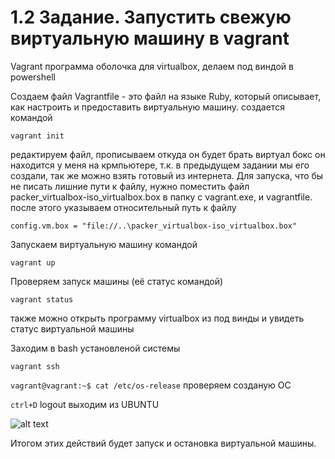 # 1.2 Задание. Запустить свежую виртуальную машину в vagrant
	
Vagrant программа оболочка для virtualbox, делаем под виндой в powershell  

Создаем файл Vagrantfile - это файл на языке Ruby, который описывает, как настроить и предоставить виртуальную машину.
создается командой

`vagrant init`

редактируем файл, прописываем откуда он будет брать виртуал бокс он находится у меня на крмпьютере, т.к. в предыдущем задании мы его создали, так же можно взять готовый из интернета. Для запуска, что бы не писать лишние пути к файлу, нужно поместить файл packer_virtualbox-iso_virtualbox.box в папку с vagrant.exe, и vagrantfile. 
после этого указываем относительный путь к файлу

` config.vm.box = "file://..\packer_virtualbox-iso_virtualbox.box" `

Запускаем виртуальную машину командой

`vagrant up`

Проверяем запуск машины (её статус командой)

`vagrant status`

также можно открыть программу virtualbox из под винды и увидеть статус виртуальной машины

Заходим в bash установленой системы 

`vagrant ssh`

`vagrant@vagrant:~$ cat /etc/os-release`  проверяем созданую ОС

`ctrl+D`   logout выходим из UBUNTU 


![alt text](https://github.com/andy-ml/dev_ops/blob/main/1.2imj1.png)

Итогом этих действий будет запуск и остановка виртуальной машины.




